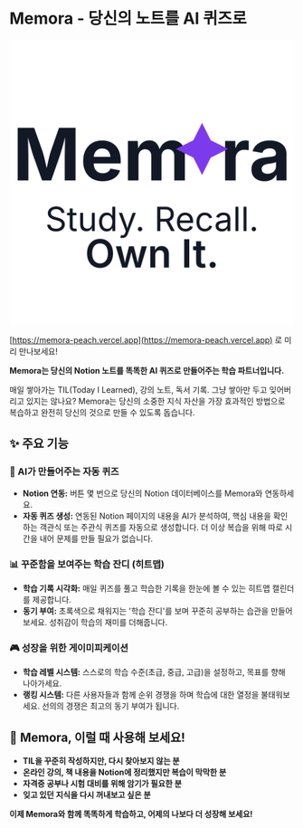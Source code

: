 # Memora - 당신의 노트를 AI 퀴즈로
![logo.svg](/assets/images/logo_light.svg)

[https://memora-peach.vercel.app](https://memora-peach.vercel.app) 로 미리 만나보세요!

**Memora는 당신의 Notion 노트를 똑똑한 AI 퀴즈로 만들어주는 학습 파트너입니다.**

매일 쌓아가는 TIL(Today I Learned), 강의 노트, 독서 기록. 그냥 쌓아만 두고 잊어버리고 있지는 않나요? Memora는 당신의 소중한 지식 자산을 가장 효과적인 방법으로 복습하고 완전히 당신의 것으로 만들 수 있도록 돕습니다.

## ✨ 주요 기능

### 🧠 AI가 만들어주는 자동 퀴즈
- **Notion 연동:** 버튼 몇 번으로 당신의 Notion 데이터베이스를 Memora와 연동하세요.
- **자동 퀴즈 생성:** 연동된 Notion 페이지의 내용을 AI가 분석하여, 핵심 내용을 확인하는 객관식 또는 주관식 퀴즈를 자동으로 생성합니다. 더 이상 복습을 위해 따로 시간을 내어 문제를 만들 필요가 없습니다.

### 📊 꾸준함을 보여주는 학습 잔디 (히트맵)
- **학습 기록 시각화:** 매일 퀴즈를 풀고 학습한 기록을 한눈에 볼 수 있는 히트맵 캘린더를 제공합니다.
- **동기 부여:** 초록색으로 채워지는 '학습 잔디'를 보며 꾸준히 공부하는 습관을 만들어보세요. 성취감이 학습의 재미를 더해줍니다.

### 🎮 성장을 위한 게이미피케이션
- **학습 레벨 시스템:** 스스로의 학습 수준(초급, 중급, 고급)을 설정하고, 목표를 향해 나아가세요.
- **랭킹 시스템:** 다른 사용자들과 함께 순위 경쟁을 하며 학습에 대한 열정을 불태워보세요. 선의의 경쟁은 최고의 동기 부여가 됩니다.

## 🚀 Memora, 이럴 때 사용해 보세요!

- **TIL을 꾸준히 작성하지만, 다시 찾아보지 않는 분**
- **온라인 강의, 책 내용을 Notion에 정리했지만 복습이 막막한 분**
- **자격증 공부나 시험 대비를 위해 암기가 필요한 분**
- **잊고 있던 지식을 다시 꺼내보고 싶은 분**

**이제 Memora와 함께 똑똑하게 학습하고, 어제의 나보다 더 성장해 보세요!**
